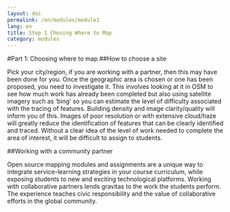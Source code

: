 ```yaml
---
layout: doc
permalink: /en/modules/module1 
lang: en
title: Step 1 Chosing Where to Map
category: modules
---
```

#Part 1: Choosing where to map
##How to choose a site

Pick your city/region, if you are working with a partner, then this may have been done for you.  Once the geographic area is chosen or one has been proposed, you need to investigate it.  This involves looking at it in OSM to see how much work has already been completed but also using satellite imagery such as ‘bing’ so you can estimate the level of difficulty associated with the tracing of features.  Building density and image clarity/quality will inform you of this.  Images of poor resolution or with extensive cloud/haze will greatly reduce the identification of features that can be clearly identified and traced.   Without a clear idea of the level of work needed to complete the area of interest, it will be difficult to assign to students.



##Working with a community partner

Open source mapping modules and assignments are a unique way to integrate service-learning strategies in your course curriculum, while exposing students to new and exciting technological platforms. Working with collaborative partners lends gravitas to the work the students perform. The experience teaches civic responsibility and the value of collaborative efforts in the global community.
